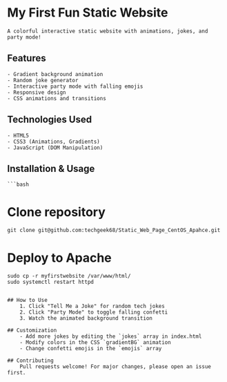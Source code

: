 # My First Fun Static Website

	A colorful interactive static website with animations, jokes, and party mode!

## Features
	- Gradient background animation
	- Random joke generator
	- Interactive party mode with falling emojis
	- Responsive design
	- CSS animations and transitions

## Technologies Used
	- HTML5
	- CSS3 (Animations, Gradients)
	- JavaScript (DOM Manipulation)

## Installation & Usage 
	```bash
# Clone repository
	git clone git@github.com:techgeek68/Static_Web_Page_CentOS_Apahce.git

# Deploy to Apache
	sudo cp -r myfirstwebsite /var/www/html/
	sudo systemctl restart httpd
```

## How to Use
	1. Click "Tell Me a Joke" for random tech jokes
	2. Click "Party Mode" to toggle falling confetti
	3. Watch the animated background transition

## Customization
	- Add more jokes by editing the `jokes` array in index.html
	- Modify colors in the CSS `gradientBG` animation
	- Change confetti emojis in the `emojis` array

## Contributing
	Pull requests welcome! For major changes, please open an issue first.

